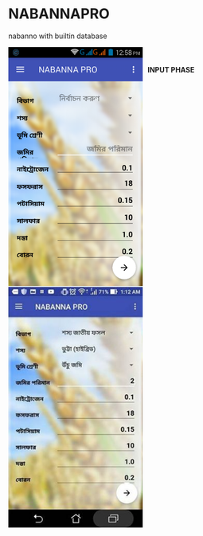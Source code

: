 # NABANNAPRO
nabanno with builtin database
<div class="row">

<img src="screenshot/picture1.jpg" width="270" style="margin-right:10px;float:left;">

<img src="https://github.com/faisal-developersbd/NABANNAPRO/blob/master/screenshot/picture2.jpg" width="270" style="margin-right:10px;float:left;">
<br />
<h4 style="text-align:centre;">INPUT PHASE</h4>
